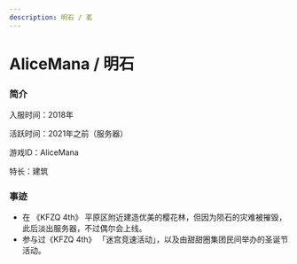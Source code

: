```yaml
---
description: 明石 / 茗
---
```


# AliceMana / 明石

### 简介

入服时间：2018年

活跃时间：2021年之前（服务器）

游戏ID：AliceMana

特长：建筑

### 事迹

* 在 《KFZQ 4th》 平原区附近建造优美的樱花林，但因为陨石的灾难被摧毁，此后淡出服务器，不过偶尔会上线。
* 参与过《KFZQ 4th》 「迷宫竞速活动」，以及由甜甜圈集团民间举办的圣诞节活动。
